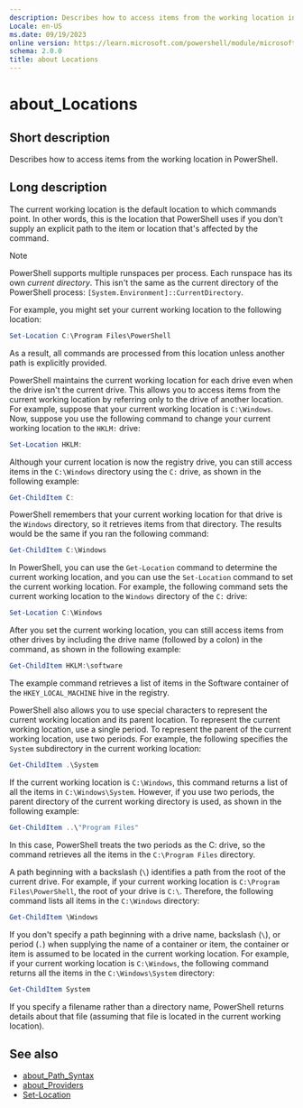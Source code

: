 ```yaml
---
description: Describes how to access items from the working location in PowerShell.
Locale: en-US
ms.date: 09/19/2023
online version: https://learn.microsoft.com/powershell/module/microsoft.powershell.core/about/about_locations?view=powershell-7.3&WT.mc_id=ps-gethelp
schema: 2.0.0
title: about Locations
---
```

# about_Locations

## Short description

Describes how to access items from the working location in PowerShell.

## Long description

The current working location is the default location to which commands point.
In other words, this is the location that PowerShell uses if you don't supply
an explicit path to the item or location that's affected by the command.

> [!NOTE]
> PowerShell supports multiple runspaces per process. Each runspace has its own
> _current directory_. This isn't the same as the current directory of the
> PowerShell process: `[System.Environment]::CurrentDirectory`.

For example, you might set your current working location to the following
location:

```powershell
Set-Location C:\Program Files\PowerShell
```

As a result, all commands are processed from this location unless another path
is explicitly provided.

PowerShell maintains the current working location for each drive even when the
drive isn't the current drive. This allows you to access items from the
current working location by referring only to the drive of another location.
For example, suppose that your current working location is `C:\Windows`. Now,
suppose you use the following command to change your current working location
to the `HKLM:` drive:

```powershell
Set-Location HKLM:
```

Although your current location is now the registry drive, you can still access
items in the `C:\Windows` directory using the `C:` drive, as shown in the
following example:

```powershell
Get-ChildItem C:
```

PowerShell remembers that your current working location for that drive is the
`Windows` directory, so it retrieves items from that directory. The results
would be the same if you ran the following command:

```powershell
Get-ChildItem C:\Windows
```

In PowerShell, you can use the `Get-Location` command to determine the current
working location, and you can use the `Set-Location` command to set the current
working location. For example, the following command sets the current working
location to the `Windows` directory of the `C:` drive:

```powershell
Set-Location C:\Windows
```

After you set the current working location, you can still access items from
other drives by including the drive name (followed by a colon) in the command,
as shown in the following example:

```powershell
Get-ChildItem HKLM:\software
```

The example command retrieves a list of items in the Software container of the
`HKEY_LOCAL_MACHINE` hive in the registry.

PowerShell also allows you to use special characters to represent the current
working location and its parent location. To represent the current working
location, use a single period. To represent the parent of the current working
location, use two periods. For example, the following specifies the `System`
subdirectory in the current working location:

```powershell
Get-ChildItem .\System
```

If the current working location is `C:\Windows`, this command returns a list of
all the items in `C:\Windows\System`. However, if you use two periods, the
parent directory of the current working directory is used, as shown in the
following example:

```powershell
Get-ChildItem ..\"Program Files"
```

In this case, PowerShell treats the two periods as the C: drive, so the
command retrieves all the items in the `C:\Program Files` directory.

A path beginning with a backslash (`\`) identifies a path from the root of the
current drive. For example, if your current working location is
`C:\Program Files\PowerShell`, the root of your drive is `C:\`. Therefore, the
following command lists all items in the `C:\Windows` directory:

```powershell
Get-ChildItem \Windows
```

If you don't specify a path beginning with a drive name, backslash (`\`), or
period (`.`) when supplying the name of a container or item, the container or
item is assumed to be located in the current working location. For example, if
your current working location is `C:\Windows`, the following command returns
all the items in the `C:\Windows\System` directory:

```powershell
Get-ChildItem System
```

If you specify a filename rather than a directory name, PowerShell returns
details about that file (assuming that file is located in the current working
location).

## See also

- [about_Path_Syntax](about_Path_Syntax.md)
- [about_Providers](about_Providers.md)
- [Set-Location](xref:Microsoft.PowerShell.Management.Set-Location)
